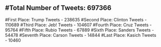 #Total Number of Tweets: 697366 
---
#First Place: Trump Tweets - 238635
#Second Place: Clinton Tweets - 110689
#Third Place: Jeb! Tweets - 104607
#Fourth Place: Cruz Tweets - 95764
#Fifth Place: Rubio Tweets - 67889
#Sixth Place: Sanders Tweets - 54478
#Seventh Place: Carson Tweets - 14844
#Last Place: Kasich Tweets - 10460
